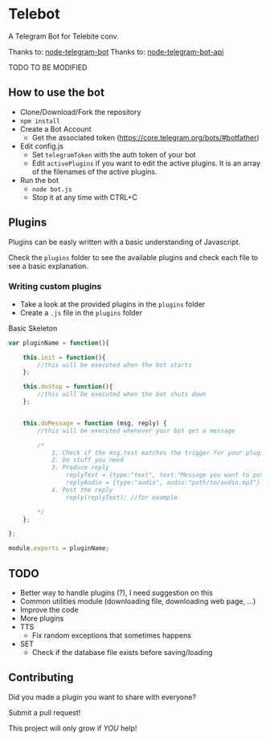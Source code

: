 # Telebot

A Telegram Bot for Telebite conv.

Thanks to: [node-telegram-bot](https://github.com/crisbal/Node-Telegram-Bot)
Thanks to: [node-telegram-bot-api](https://github.com/yagop/node-telegram-bot-api) 

TODO TO BE MODIFIED
## How to use the bot

* Clone/Download/Fork the repository
* ```npm install```
* Create a Bot Account 
    * Get the associated token (https://core.telegram.org/bots/#botfather)
* Edit config.js
    * Set ```telegramToken``` with the auth token of your bot
    * Edit ```activePlugins``` if you want to edit the active plugins. It is an array of the filenames of the active plugins. 
* Run the bot
    * ```node bot.js``` 
    * Stop it at any time with CTRL+C

## Plugins

Plugins can be easly written with a basic understanding of Javascript.

Check the ```plugins``` folder to see the available plugins and check each file to see a basic explanation.

### Writing custom plugins

* Take a look at the provided plugins in the ```plugins``` folder
* Create a ```.js``` file in the ```plugins``` folder

Basic Skeleton
``` javascript
var pluginName = function(){

    this.init = function(){
        //this will be executed when the bot starts
    };

    this.doStop = function(){
        //this will be executed when the bot shuts down
    };  


    this.doMessage = function (msg, reply) {
        //this will be executed whenever your bot get a message

        /*
            1. Check if the msg.text matches the trigger for your plugin
            2. Do stuff you need
            3. Produce reply 
                replyText = {type:"text", text:"Message you want to post"}
                replyAudio = {type:"audio", audio:"path/to/audio.mp3"}
            4. Post the reply
                reply(replyText); //for example

        */
    };

};

module.exports = pluginName;
```
## TODO
* Better way to handle plugins (?), I need suggestion on this
* Common utilities module (downloading file, downloading web page, ...)
* Improve the code
* More plugins
* TTS
    * Fix random exceptions that sometimes happens
* SET
    * Check if the database file exists before saving/loading

## Contributing

Did you made a plugin you want to share with everyone? 

Submit a pull request! 

This project will only grow if *YOU* help!

